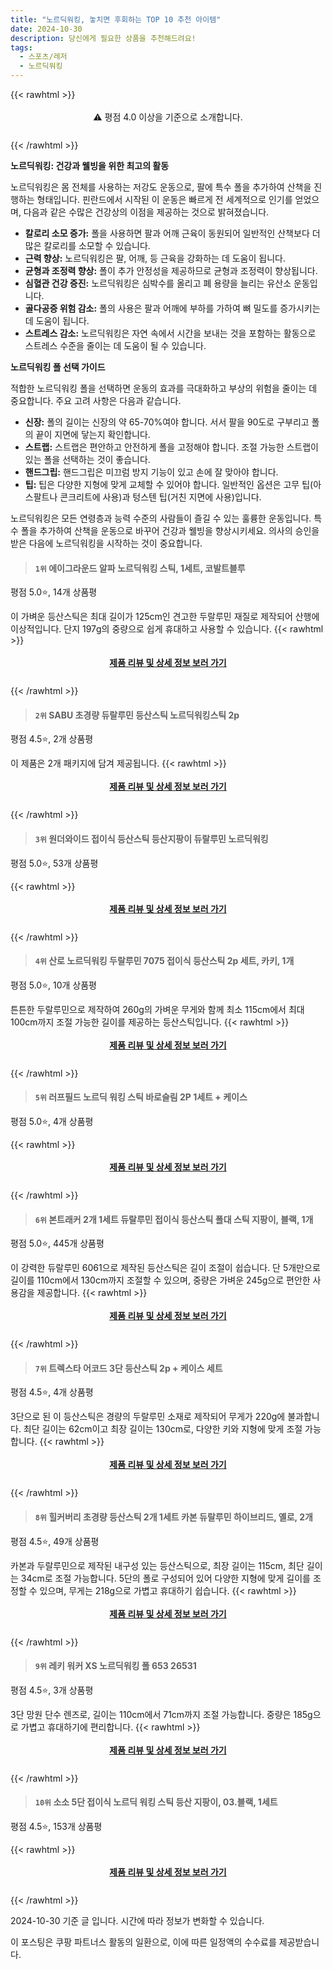 ```yaml
---
title: "노르딕워킹, 놓치면 후회하는 TOP 10 추천 아이템"
date: 2024-10-30
description: 당신에게 필요한 상품을 추천해드려요!
tags:
  - 스포츠/레저
  - 노르딕워킹
---
```

{{< rawhtml >}}<div class="toc" style="text-align: center; height: 50px; line-height: 2;">  <p>⚠️ 평점 4.0 이상을 기준으로 소개합니다.<br></p></div> {{< /rawhtml >}}

**노르딕워킹: 건강과 웰빙을 위한 최고의 활동**

노르딕워킹은 몸 전체를 사용하는 저강도 운동으로, 팔에 특수 폴을 추가하여 산책을 진행하는 형태입니다. 핀란드에서 시작된 이 운동은 빠르게 전 세계적으로 인기를 얻었으며, 다음과 같은 수많은 건강상의 이점을 제공하는 것으로 밝혀졌습니다.

* **칼로리 소모 증가:** 폴을 사용하면 팔과 어깨 근육이 동원되어 일반적인 산책보다 더 많은 칼로리를 소모할 수 있습니다.
* **근력 향상:** 노르딕워킹은 팔, 어깨, 등 근육을 강화하는 데 도움이 됩니다.
* **균형과 조정력 향상:** 폴이 추가 안정성을 제공하므로 균형과 조정력이 향상됩니다.
* **심혈관 건강 증진:** 노르딕워킹은 심박수를 올리고 폐 용량을 늘리는 유산소 운동입니다.
* **골다공증 위험 감소:** 폴의 사용은 팔과 어깨에 부하를 가하여 뼈 밀도를 증가시키는 데 도움이 됩니다.
* **스트레스 감소:** 노르딕워킹은 자연 속에서 시간을 보내는 것을 포함하는 활동으로 스트레스 수준을 줄이는 데 도움이 될 수 있습니다.

**노르딕워킹 폴 선택 가이드**

적합한 노르딕워킹 폴을 선택하면 운동의 효과를 극대화하고 부상의 위험을 줄이는 데 중요합니다. 주요 고려 사항은 다음과 같습니다.

* **신장:** 폴의 길이는 신장의 약 65-70%여야 합니다. 서서 팔을 90도로 구부리고 폴의 끝이 지면에 닿는지 확인합니다.
* **스트랩:** 스트랩은 편안하고 안전하게 폴을 고정해야 합니다. 조절 가능한 스트랩이 있는 폴을 선택하는 것이 좋습니다.
* **핸드그립:** 핸드그립은 미끄럼 방지 기능이 있고 손에 잘 맞아야 합니다.
* **팁:** 팁은 다양한 지형에 맞게 교체할 수 있어야 합니다. 일반적인 옵션은 고무 팁(아스팔트나 콘크리트에 사용)과 텅스텐 팁(거친 지면에 사용)입니다.

노르딕워킹은 모든 연령층과 능력 수준의 사람들이 즐길 수 있는 훌륭한 운동입니다. 특수 폴을 추가하여 산책을 운동으로 바꾸어 건강과 웰빙을 향상시키세요. 의사의 승인을 받은 다음에 노르딕워킹을 시작하는 것이 중요합니다.


>#### `1위` 에이그라운드 알파 노르딕워킹 스틱, 1세트, 코발트블루
평점 5.0⭐, 14개 상품평

이 가벼운 등산스틱은 최대 길이가 125cm인 견고한 두랄루민 재질로 제작되어 산행에 이상적입니다. 단지 197g의 중량으로 쉽게 휴대하고 사용할 수 있습니다.
{{< rawhtml >}}<div class="toc" style="text-align: center; height: 50px; line-height: 2;"><p><b><a href="https://link.coupang.com/re/AFFSDP?lptag=AF5033054&pageKey=8118654534&itemId=23020408033&vendorItemId=90883472210&traceid=V0-153-0bc38d02733fd233&clickBeacon=005f3ec0-9665-11ef-98a7-ffd5a29951df%7E3&requestid=20241030111641327172061493&token=31850C%7CMIXED">제품 리뷰 및 상세 정보 보러 가기</a></b><br></p> </div>{{< /rawhtml >}}

>#### `2위` SABU 초경량 듀랄루민 등산스틱 노르딕워킹스틱 2p
평점 4.5⭐, 2개 상품평

이 제품은 2개 패키지에 담겨 제공됩니다.
{{< rawhtml >}}<div class="toc" style="text-align: center; height: 50px; line-height: 2;"><p><b><a href="https://link.coupang.com/re/AFFSDP?lptag=AF5033054&pageKey=6047913786&itemId=11076606684&vendorItemId=81541994148&traceid=V0-153-88b4d415b72d97a6&requestid=20241030111641327172061493&token=31850C%7CMIXED">제품 리뷰 및 상세 정보 보러 가기</a></b><br></p> </div>{{< /rawhtml >}}

>#### `3위` 원더와이드 접이식 등산스틱 등산지팡이 듀랄루민 노르딕워킹
평점 5.0⭐, 53개 상품평


{{< rawhtml >}}<div class="toc" style="text-align: center; height: 50px; line-height: 2;"><p><b><a href="https://link.coupang.com/re/AFFSDP?lptag=AF5033054&pageKey=8056935147&itemId=22618251124&vendorItemId=87887176264&traceid=V0-153-1f9e859a6106d3ca&requestid=20241030111641327172061493&token=31850C%7CMIXED">제품 리뷰 및 상세 정보 보러 가기</a></b><br></p> </div>{{< /rawhtml >}}

>#### `4위` 산로 노르딕워킹 두랄루민 7075 접이식 등산스틱 2p 세트, 카키, 1개
평점 5.0⭐, 10개 상품평

튼튼한 두랄루민으로 제작하여 260g의 가벼운 무게와 함께 최소 115cm에서 최대 100cm까지 조절 가능한 길이를 제공하는 등산스틱입니다.
{{< rawhtml >}}<div class="toc" style="text-align: center; height: 50px; line-height: 2;"><p><b><a href="https://link.coupang.com/re/AFFSDP?lptag=AF5033054&pageKey=8115326967&itemId=23006649723&vendorItemId=91137700769&traceid=V0-153-b48dfc3cf292eeac&clickBeacon=005f3ec0-9665-11ef-bed1-3346190a1623%7E3&requestid=20241030111641327172061493&token=31850C%7CMIXED">제품 리뷰 및 상세 정보 보러 가기</a></b><br></p> </div>{{< /rawhtml >}}

>#### `5위` 러프필드 노르딕 워킹 스틱 바로슬림 2P 1세트 + 케이스
평점 5.0⭐, 4개 상품평


{{< rawhtml >}}<div class="toc" style="text-align: center; height: 50px; line-height: 2;"><p><b><a href="https://link.coupang.com/re/AFFSDP?lptag=AF5033054&pageKey=7643221118&itemId=20315624637&vendorItemId=87349873707&traceid=V0-153-578376fa9e91f949&requestid=20241030111641327172061493&token=31850C%7CMIXED">제품 리뷰 및 상세 정보 보러 가기</a></b><br></p> </div>{{< /rawhtml >}}

>#### `6위` 본트래커 2개 1세트 듀랄루민 접이식 등산스틱 폴대 스틱 지팡이, 블랙, 1개
평점 5.0⭐, 445개 상품평

이 강력한 듀랄루민 6061으로 제작된 등산스틱은 길이 조절이 쉽습니다. 단 5개만으로 길이를 110cm에서 130cm까지 조절할 수 있으며, 중량은 가벼운 245g으로 편안한 사용감을 제공합니다.
{{< rawhtml >}}<div class="toc" style="text-align: center; height: 50px; line-height: 2;"><p><b><a href="https://link.coupang.com/re/AFFSDP?lptag=AF5033054&pageKey=7837836611&itemId=21328797557&vendorItemId=88197350815&traceid=V0-153-2a2ed8b2ab609c7d&clickBeacon=005f3ec0-9665-11ef-8370-0bccce96f273%7E3&requestid=20241030111641327172061493&token=31850C%7CMIXED">제품 리뷰 및 상세 정보 보러 가기</a></b><br></p> </div>{{< /rawhtml >}}

>#### `7위` 트렉스타 어코드 3단 등산스틱 2p + 케이스 세트
평점 4.5⭐, 4개 상품평

3단으로 된 이 등산스틱은 경량의 두랄루민 소재로 제작되어 무게가 220g에 불과합니다. 최단 길이는 62cm이고 최장 길이는 130cm로, 다양한 키와 지형에 맞게 조절 가능합니다.
{{< rawhtml >}}<div class="toc" style="text-align: center; height: 50px; line-height: 2;"><p><b><a href="https://link.coupang.com/re/AFFSDP?lptag=AF5033054&pageKey=296657281&itemId=935194631&vendorItemId=85904713574&traceid=V0-153-792bc0b9f8c4bb6a&requestid=20241030111641327172061493&token=31850C%7CMIXED">제품 리뷰 및 상세 정보 보러 가기</a></b><br></p> </div>{{< /rawhtml >}}

>#### `8위` 힐커버리 초경량 등산스틱 2개 1세트 카본 듀랄루민 하이브리드, 옐로, 2개
평점 4.5⭐, 49개 상품평

카본과 두랄루민으로 제작된 내구성 있는 등산스틱으로, 최장 길이는 115cm, 최단 길이는 34cm로 조절 가능합니다. 5단의 폴로 구성되어 있어 다양한 지형에 맞게 길이를 조정할 수 있으며, 무게는 218g으로 가볍고 휴대하기 쉽습니다.
{{< rawhtml >}}<div class="toc" style="text-align: center; height: 50px; line-height: 2;"><p><b><a href="https://link.coupang.com/re/AFFSDP?lptag=AF5033054&pageKey=7690276191&itemId=20683794221&vendorItemId=87755727169&traceid=V0-153-0d4e38f38f6bde7c&clickBeacon=005f3ec0-9665-11ef-9b1b-9ffd20a429c3%7E3&requestid=20241030111641327172061493&token=31850C%7CMIXED">제품 리뷰 및 상세 정보 보러 가기</a></b><br></p> </div>{{< /rawhtml >}}

>#### `9위` 레키 워커 XS 노르딕워킹 폴 653 26531
평점 4.5⭐, 3개 상품평

3단 망원 단수 렌즈로, 길이는 110cm에서 71cm까지 조절 가능합니다. 중량은 185g으로 가볍고 휴대하기에 편리합니다.
{{< rawhtml >}}<div class="toc" style="text-align: center; height: 50px; line-height: 2;"><p><b><a href="https://link.coupang.com/re/AFFSDP?lptag=AF5033054&pageKey=7672431469&itemId=20470923304&vendorItemId=87550297410&traceid=V0-153-224775297e875ff3&requestid=20241030111641327172061493&token=31850C%7CMIXED">제품 리뷰 및 상세 정보 보러 가기</a></b><br></p> </div>{{< /rawhtml >}}

>#### `10위` 소소 5단 접이식 노르딕 워킹 스틱 등산 지팡이, 03.블랙, 1세트
평점 4.5⭐, 153개 상품평


{{< rawhtml >}}<div class="toc" style="text-align: center; height: 50px; line-height: 2;"><p><b><a href="https://link.coupang.com/re/AFFSDP?lptag=AF5033054&pageKey=7211675649&itemId=24142907204&vendorItemId=85399209859&traceid=V0-153-1be3aa6bbe120bcc&clickBeacon=005f3ec0-9665-11ef-ac47-4964f4f74c66%7E3&requestid=20241030111641327172061493&token=31850C%7CMIXED">제품 리뷰 및 상세 정보 보러 가기</a></b><br></p> </div>{{< /rawhtml >}}


2024-10-30 기준 글 입니다.
시간에 따라 정보가 변화할 수 있습니다.

이 포스팅은 쿠팡 파트너스 활동의 일환으로, 이에 따른 일정액의 수수료를 제공받습니다.